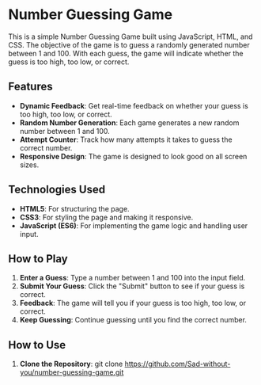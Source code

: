 # Number Guessing Game

This is a simple Number Guessing Game built using JavaScript, HTML, and CSS. The objective of the game is to guess a randomly generated number between 1 and 100. With each guess, the game will indicate whether the guess is too high, too low, or correct.

## Features

- **Dynamic Feedback**: Get real-time feedback on whether your guess is too high, too low, or correct.
- **Random Number Generation**: Each game generates a new random number between 1 and 100.
- **Attempt Counter**: Track how many attempts it takes to guess the correct number.
- **Responsive Design**: The game is designed to look good on all screen sizes.

## Technologies Used

- **HTML5**: For structuring the page.
- **CSS3**: For styling the page and making it responsive.
- **JavaScript (ES6)**: For implementing the game logic and handling user input.

## How to Play

1. **Enter a Guess**: Type a number between 1 and 100 into the input field.
2. **Submit Your Guess**: Click the "Submit" button to see if your guess is correct.
3. **Feedback**: The game will tell you if your guess is too high, too low, or correct.
4. **Keep Guessing**: Continue guessing until you find the correct number.

## How to Use

1. **Clone the Repository**:
   git clone https://github.com/Sad-without-you/number-guessing-game.git
